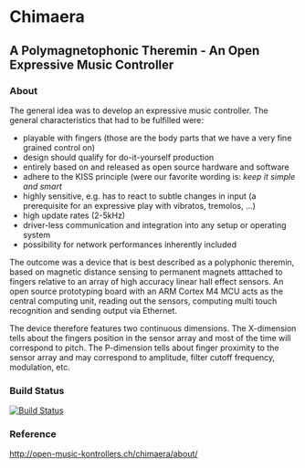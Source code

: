# Chimaera

## A Polymagnetophonic Theremin - An Open Expressive Music Controller

### About 

The general idea was to develop an expressive music controller. The general characteristics that had to be fulfilled were:

- playable with fingers (those are the body parts that we have a very fine grained control on)
- design should qualify for do-it-yourself production
- entirely based on and released as open source hardware and software
- adhere to the KISS principle (were our favorite wording is: *keep it simple and smart*
- highly sensitive, e.g. has to react to subtle changes in input (a prerequisite for an expressive play with vibratos, tremolos, ...)
- high update rates (2-5kHz)
- driver-less communication and integration into any setup or operating system
- possibility for network performances inherently included

The outcome was a device that is best described as a polyphonic theremin, based on magnetic distance sensing to permanent magnets atttached to fingers relative to an array of high accuracy linear hall effect sensors. An open source prototyping board with an ARM Cortex M4 MCU acts as the central computing unit, reading out the sensors, computing multi touch recognition and sending output via Ethernet.

The device therefore features two continuous dimensions. The X-dimension tells about the fingers position in the sensor array and most of the time will correspond to pitch. The P-dimension tells about finger proximity to the sensor array and may correspond to amplitude, filter cutoff frequency, modulation, etc.

### Build Status

[![Build Status](https://travis-ci.org/OpenMusicKontrollers/chimaera_firmware.svg?branch=master)](https://travis-ci.org/OpenMusicKontrollers/chimaera_firmware)

### Reference

<http://open-music-kontrollers.ch/chimaera/about/>
